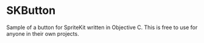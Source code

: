 # SKButton
Sample of a button for SpriteKit written in Objective C. This is free to use for anyone in their own projects.

